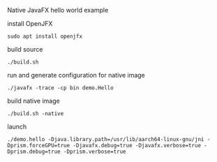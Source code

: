 Native JavaFX hello world example

install OpenJFX
```
sudo apt install openjfx
```
build source
```
./build.sh
```
run and generate configuration for native image
```
./javafx -trace -cp bin demo.Hello
```
build native image
```
./build.sh -native
```
launch 
```
./demo.hello -Djava.library.path=/usr/lib/aarch64-linux-gnu/jni -Dprism.forceGPU=true -Djavafx.debug=true -Djavafx.verbose=true -Dprism.debug=true -Dprism.verbose=true
```
